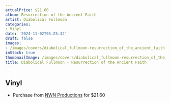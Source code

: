 ```yaml
---
actualPrice: $21.60
album: Resurrection of the Ancient Faith
artist: Diabolical Fullmoon
categories:
- Vinyl
date: '2024-11-02T05:25:32'
draft: false
images:
- /images/covers/diabolical_fullmoon-resurrection_of_the_ancient_faith.jpg
inStock: true
thumbnailImage: /images/covers/diabolical_fullmoon-resurrection_of_the_ancient_faith-thumb.jpg
title: Diabolical Fullmoon - Resurrection of the Ancient Faith
---
```


## Vinyl
* Purchase from [NWN Productions](http://shop.nwnprod.com/index.php?route=product/product&path=75&product_id=56611&sort=pd.name&order=ASC) for $21.60
